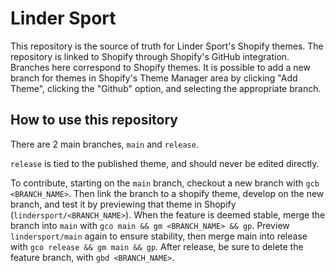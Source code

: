 # Linder Sport

This repository is the source of truth for Linder Sport's Shopify themes. The repository is linked to Shopify through Shopify's GitHub integration. Branches here correspond to Shopify themes. It is possible to add a new branch for themes in Shopify's Theme Manager area by clicking "Add Theme", clicking the "Github" option, and selecting the appropriate branch.

## How to use this repository

There are 2 main branches, `main` and `release`.

`release` is tied to the published theme, and should never be edited directly.

To contribute, starting on the `main` branch, checkout a new branch with `gcb <BRANCH_NAME>`. Then link the branch to a shopify theme, develop on the new branch, and test it by previewing that theme in Shopify (`lindersport/<BRANCH_NAME>`). When the feature is deemed stable, merge the branch into `main` with `gco main && gm <BRANCH_NAME> && gp`. Preview `lindersport/main` again to ensure stability, then merge main into release with `gco release && gm main && gp`. After release, be sure to delete the feature branch, with `gbd <BRANCH_NAME>`.